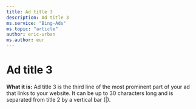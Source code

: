 ```yaml
---
title: Ad title 3
description: Ad title 3
ms.service: "Bing-Ads"
ms.topic: "article"
author: eric-urban
ms.author: eur
---
```


# Ad title 3

**What it is:**	Ad title 3 is the third line of the most prominent part of your ad that links to your website. 	It can be up to 30 characters long and is separated from title 2 by a vertical bar (|).


